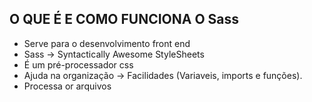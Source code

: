 ## O QUE É E COMO FUNCIONA O Sass

- Serve para o desenvolvimento front end
- Sass -> Syntactically Awesome StyleSheets
- É um pré-processador css
- Ajuda na organização -> Facilidades (Variaveis, imports e funções).
- Processa or arquivos
